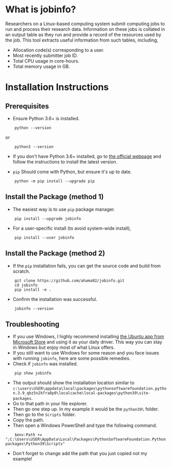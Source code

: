 # What is jobinfo?
Researchers on a Linux-based computing system submit computing jobs to run and process their research data. Information on these jobs is collated in an output table as they run and provide a record of the resources used by the job. This tool extracts useful information from such tables, including,
- Allocation code(s) corresponding to a user.
- Most recently submitter job ID.
- Total CPU usage in core-hours.
- Total memory usage in GB.

# Installation Instructions
## Prerequisites
- Ensure Python 3.6+ is installed.
```console
    python --version
```
or
```console
    python3 --version
```

- If you don't have Python 3.6+ installed, go to [the official webpage](https://www.python.org/downloads/) and follow the instructions to install the latest version.

- `pip` Should come with Python, but ensure it's up to date.
```console
    python -m pip install --upgrade pip
```

## Install the Package (method 1)
- The easiest way is to use `pip` package manager.
```console
    pip install --upgrade jobinfo
```

- For a user-specific install (to avoid system-wide install),
```console
    pip install --user jobinfo
```

## Install the Package (method 2)
- If the `pip` installation fails, you can get the source code and build from scratch.
```console
    git clone https://github.com/ahama92/jobinfo.git
    cd jobinfo
    pip install -e .
```

- Confirm the installation was successful.
```console
    jobinfo --version
```

## Troubleshooting
- If you use Windows, I highly recommend installing [the Ubuntu app from Microsoft Store](https://apps.microsoft.com/detail/9PDXGNCFSCZV?hl=en-us&gl=CA&ocid=pdpshare) and using it as your daily driver. This way you can stay in Windows but enjoy most of what Linux offers.
- If you still want to use Windows for some reason and you face issues with running `jobinfo`, here are some possible remedies.
- Check if `jobinfo` was installed.
```console
    pip show jobinfo
```
- The output should show the installation location similar to `c:\users\USER\appdata\local\packages\pythonsoftwarefoundation.python.3.9_qbz5n2kfra8p0\localcache\local-packages\python39\site-packages`.
- Go to that path in your file explorer.
- Then go one step up. In my example it would be the `python39\` folder.
- Then go to the `Scripts` folder.
- Copy the path.
- Then open a Windows PowerShell and type the following command.
```console
    $env:Path += ";C:\Users\USER\AppData\Local\Packages\PythonSoftwareFoundation.Python.3.9_qbz5n2kfra8p0\LocalCache\local-packages\Python39\Scripts"
```
- Don't forget to change add the path that you just copied not my example!